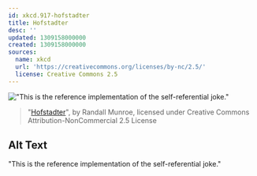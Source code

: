 ```yaml
---
id: xkcd.917-hofstadter
title: Hofstadter
desc: ''
updated: 1309158000000
created: 1309158000000
sources:
  name: xkcd
  url: 'https://creativecommons.org/licenses/by-nc/2.5/'
  license: Creative Commons 2.5
---
```

!["This is the reference implementation of the self-referential joke."](https://imgs.xkcd.com/comics/hofstadter.png)
> "[Hofstadter](https://xkcd.com/917/)", by Randall Munroe, licensed under Creative Commons Attribution-NonCommercial 2.5 License

## Alt Text
"This is the reference implementation of the self-referential joke."
